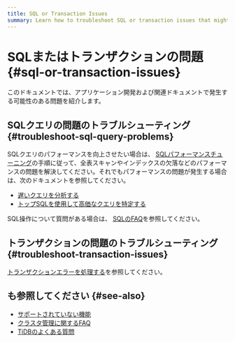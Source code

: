 ```yaml
---
title: SQL or Transaction Issues
summary: Learn how to troubleshoot SQL or transaction issues that might occur during application development.
---
```


# SQLまたはトランザクションの問題 {#sql-or-transaction-issues}

このドキュメントでは、アプリケーション開発および関連ドキュメントで発生する可能性のある問題を紹介します。

## SQLクエリの問題のトラブルシューティング {#troubleshoot-sql-query-problems}

SQLクエリのパフォーマンスを向上させたい場合は、 [SQLパフォーマンスチューニング](/develop/dev-guide-optimize-sql-overview.md)の手順に従って、全表スキャンやインデックスの欠落などのパフォーマンスの問題を解決してください。それでもパフォーマンスの問題が発生する場合は、次のドキュメントを参照してください。

-   [遅いクエリを分析する](/analyze-slow-queries.md)
-   [トップSQLを使用して高価なクエリを特定する](/dashboard/top-sql.md)

SQL操作について質問がある場合は、 [SQLのFAQ](/faq/sql-faq.md)を参照してください。

## トランザクションの問題のトラブルシューティング {#troubleshoot-transaction-issues}

[トランザクションエラーを処理する](/develop/dev-guide-transaction-troubleshoot.md)を参照してください。

## も参照してください {#see-also}

-   [サポートされていない機能](/mysql-compatibility.md#unsupported-features)
-   [クラスタ管理に関するFAQ](/faq/manage-cluster-faq.md)
-   [TiDBのよくある質問](/faq/tidb-faq.md)
